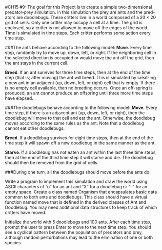 #CH15 \#9:
The goal for this Project is to create a simple two-dimensional predator-prey simulation. In this simulation the prey are ants and the pred-ators are doodlebugs. These critters live in a world composed of a 20 × 20 grid of cells. Only one critter may occupy a cell at a time. The grid is  enclosed, so a critter is not allowed to move off the edges of the world. Time is simulated in time steps. Each critter performs some action every time step.


###The ants behave according to the following model:
**Move**. Every time step, randomly try to move up, down, left, or right. If the neighboring cell in the selected direction is occupied or would move the ant off the grid, then the ant stays in the current cell.

**Breed**. If an ant survives for three time steps, then at the end of the time step (that is; after moving) the ant will breed. This is simulated by creat-ing a new ant in an adjacent (up, down, left, or right) cell that is empty. If there is no empty cell available, then no breeding occurs. Once an off-spring is produced, an ant cannot produce an offspring until three more time steps have elapsed.


###The doodlebugs behave according to the following model:
**Move**. Every time step, if there is an adjacent ant (up, down, left, or right), then the doodlebug will move to that cell and eat the ant. Otherwise, the doodlebug moves according to the same rules as the ant. Note that a doodlebug cannot eat other doodlebugs.

**Breed**. If a doodlebug survives for eight time steps, then at the end of the time step it will spawn off a new doodlebug in the same manner as the ant.

**Starve**. If a doodlebug has not eaten an ant within the last three time steps, then at the end of the third time step it will starve and die. The doodlebug should then be removed from the grid of cells.

###During one turn, all the doodlebugs should move before the ants do.

Write a program to implement this simulation and draw the world using ASCII characters of “o” for an ant and “X” for a doodlebug or "-" for an empty space. Create a class named Organism that encapsulates basic data common to both ants and doodlebugs. This class should have a virtual function named move that is defined in the derived classes of Ant and Doodlebug. You may need additional data structures to keep track of which critters have moved.

Initialize the world with 5 doodlebugs and 100 ants. After each time step, prompt the user to press Enter to move to the next time step. You should see a cyclical pattern between the population of predators and prey, although random perturbations may lead to the elimination of one or both species.